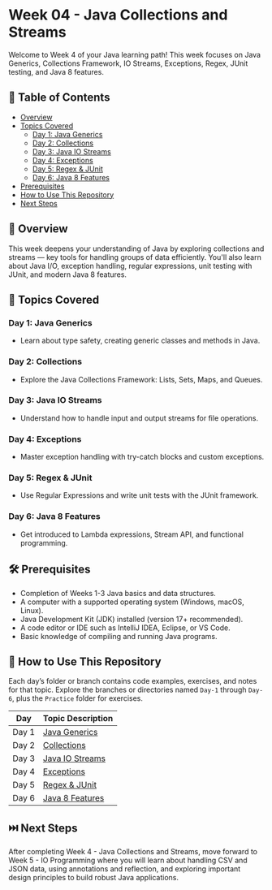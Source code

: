# Week 04 - Java Collections and Streams

Welcome to Week 4 of your Java learning path! This week focuses on Java Generics, Collections Framework, IO Streams, Exceptions, Regex, JUnit testing, and Java 8 features.

## 📑 Table of Contents
- [Overview](#overview)
- [Topics Covered](#topics-covered)
  - [Day 1: Java Generics](#day-1-java-generics)
  - [Day 2: Collections](#day-2-collections)
  - [Day 3: Java IO Streams](#day-3-java-io-streams)
  - [Day 4: Exceptions](#day-4-exceptions)
  - [Day 5: Regex & JUnit](#day-5-regex--junit)
  - [Day 6: Java 8 Features](#day-6-java-8-features)
- [Prerequisites](#prerequisites)
- [How to Use This Repository](#how-to-use-this-repository)
- [Next Steps](#next-steps)

## 🧠 Overview

This week deepens your understanding of Java by exploring collections and streams — key tools for handling groups of data efficiently. You'll also learn about Java I/O, exception handling, regular expressions, unit testing with JUnit, and modern Java 8 features.

## 📘 Topics Covered

### Day 1: Java Generics
- Learn about type safety, creating generic classes and methods in Java.

### Day 2: Collections
- Explore the Java Collections Framework: Lists, Sets, Maps, and Queues.

### Day 3: Java IO Streams
- Understand how to handle input and output streams for file operations.

### Day 4: Exceptions
- Master exception handling with try-catch blocks and custom exceptions.

### Day 5: Regex & JUnit
- Use Regular Expressions and write unit tests with the JUnit framework.

### Day 6: Java 8 Features
- Get introduced to Lambda expressions, Stream API, and functional programming.

## 🛠️ Prerequisites

- Completion of Weeks 1-3 Java basics and data structures.
- A computer with a supported operating system (Windows, macOS, Linux).
- Java Development Kit (JDK) installed (version 17+ recommended).
- A code editor or IDE such as IntelliJ IDEA, Eclipse, or VS Code.
- Basic knowledge of compiling and running Java programs.

## 📂 How to Use This Repository

Each day’s folder or branch contains code examples, exercises, and notes for that topic. Explore the branches or directories named `Day-1` through `Day-6`, plus the `Practice` folder for exercises.

| Day     | Topic Description                                  |
|---------|--------------------------------------------------|
| Day 1   | [Java Generics](https://github.com/Sandhiya-1718/Week04-Java-Collections-Streams/tree/Day-1) |
| Day 2   | [Collections](https://github.com/Sandhiya-1718/Week04-Java-Collections-Streams/tree/Day-2)   |
| Day 3   | [Java IO Streams](https://github.com/Sandhiya-1718/Week04-Java-Collections-Streams/tree/Day-3)|
| Day 4   | [Exceptions](https://github.com/Sandhiya-1718/Week04-Java-Collections-Streams/tree/Day-4)    |
| Day 5   | [Regex & JUnit](https://github.com/Sandhiya-1718/Week04-Java-Collections-Streams/tree/Day-5) |
| Day 6   | [Java 8 Features](https://github.com/Sandhiya-1718/Week04-Java-Collections-Streams/tree/Day-6)|

## ⏭️ Next Steps
After completing Week 4 - Java Collections and Streams, move forward to Week 5 - IO Programming where you will learn about handling CSV and JSON data, using annotations and reflection, and exploring important design principles to build robust Java applications.


